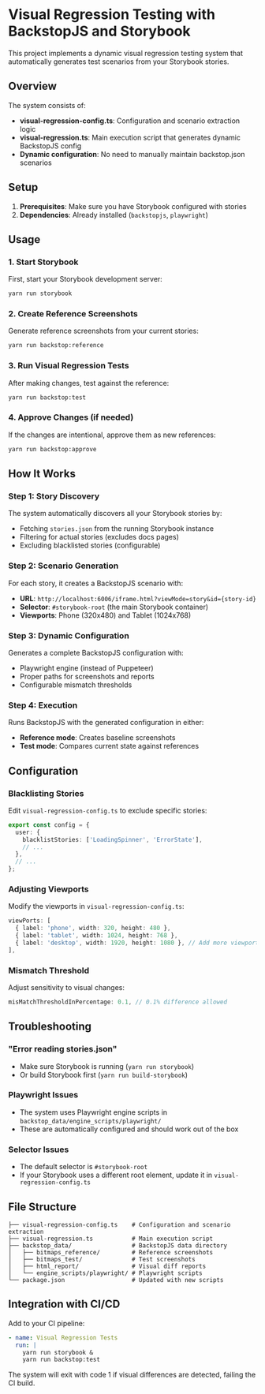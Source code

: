 # Visual Regression Testing with BackstopJS and Storybook

This project implements a dynamic visual regression testing system that automatically generates test scenarios from your Storybook stories.

## Overview

The system consists of:
- **visual-regression-config.ts**: Configuration and scenario extraction logic
- **visual-regression.ts**: Main execution script that generates dynamic BackstopJS config
- **Dynamic configuration**: No need to manually maintain backstop.json scenarios

## Setup

1. **Prerequisites**: Make sure you have Storybook configured with stories
2. **Dependencies**: Already installed (`backstopjs`, `playwright`)

## Usage

### 1. Start Storybook
First, start your Storybook development server:
```bash
yarn run storybook
```

### 2. Create Reference Screenshots
Generate reference screenshots from your current stories:
```bash
yarn run backstop:reference
```

### 3. Run Visual Regression Tests
After making changes, test against the reference:
```bash
yarn run backstop:test
```

### 4. Approve Changes (if needed)
If the changes are intentional, approve them as new references:
```bash
yarn run backstop:approve
```

## How It Works

### Step 1: Story Discovery
The system automatically discovers all your Storybook stories by:
- Fetching `stories.json` from the running Storybook instance
- Filtering for actual stories (excludes docs pages)
- Excluding blacklisted stories (configurable)

### Step 2: Scenario Generation
For each story, it creates a BackstopJS scenario with:
- **URL**: `http://localhost:6006/iframe.html?viewMode=story&id={story-id}`
- **Selector**: `#storybook-root` (the main Storybook container)
- **Viewports**: Phone (320x480) and Tablet (1024x768)

### Step 3: Dynamic Configuration
Generates a complete BackstopJS configuration with:
- Playwright engine (instead of Puppeteer)
- Proper paths for screenshots and reports
- Configurable mismatch thresholds

### Step 4: Execution
Runs BackstopJS with the generated configuration in either:
- **Reference mode**: Creates baseline screenshots
- **Test mode**: Compares current state against references

## Configuration

### Blacklisting Stories
Edit `visual-regression-config.ts` to exclude specific stories:
```typescript
export const config = {
  user: {
    blacklistStories: ['LoadingSpinner', 'ErrorState'],
    // ...
  },
  // ...
};
```

### Adjusting Viewports
Modify the viewports in `visual-regression-config.ts`:
```typescript
viewPorts: [
  { label: 'phone', width: 320, height: 480 },
  { label: 'tablet', width: 1024, height: 768 },
  { label: 'desktop', width: 1920, height: 1080 }, // Add more viewports
],
```

### Mismatch Threshold
Adjust sensitivity to visual changes:
```typescript
misMatchThresholdInPercentage: 0.1, // 0.1% difference allowed
```

## Troubleshooting

### "Error reading stories.json"
- Make sure Storybook is running (`yarn run storybook`)
- Or build Storybook first (`yarn run build-storybook`)

### Playwright Issues
- The system uses Playwright engine scripts in `backstop_data/engine_scripts/playwright/`
- These are automatically configured and should work out of the box

### Selector Issues
- The default selector is `#storybook-root`
- If your Storybook uses a different root element, update it in `visual-regression-config.ts`

## File Structure

```
├── visual-regression-config.ts    # Configuration and scenario extraction
├── visual-regression.ts           # Main execution script
├── backstop_data/                 # BackstopJS data directory
│   ├── bitmaps_reference/         # Reference screenshots
│   ├── bitmaps_test/              # Test screenshots
│   ├── html_report/               # Visual diff reports
│   └── engine_scripts/playwright/ # Playwright scripts
└── package.json                   # Updated with new scripts
```

## Integration with CI/CD

Add to your CI pipeline:
```yaml
- name: Visual Regression Tests
  run: |
    yarn run storybook &
    yarn run backstop:test
```

The system will exit with code 1 if visual differences are detected, failing the CI build.
